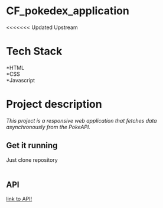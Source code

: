 # CF_pokedex_application
<<<<<<< Updated Upstream

# Tech Stack
*HTML <br>
*CSS <br>
*Javascript

# Project description
*This project is a responsive web application that fetches data asynchronously from the PokeAPI.*

## Get it running <br>
Just clone repository <br><br>
## API<br>
[link to API!](https://pokeapi.co/)
